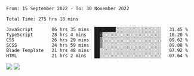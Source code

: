 <!--START_SECTION:waka-->

```text
From: 15 September 2022 - To: 30 November 2022

Total Time: 275 hrs 18 mins

JavaScript       86 hrs 35 mins  ████████░░░░░░░░░░░░░░░░░   31.45 %
TypeScript       28 hrs 4 mins   ██▓░░░░░░░░░░░░░░░░░░░░░░   10.20 %
CSS              26 hrs 29 mins  ██▒░░░░░░░░░░░░░░░░░░░░░░   09.62 %
SCSS             24 hrs 59 mins  ██▒░░░░░░░░░░░░░░░░░░░░░░   09.08 %
Blade Template   21 hrs 48 mins  ██░░░░░░░░░░░░░░░░░░░░░░░   07.92 %
HTML             21 hrs 2 mins   ██░░░░░░░░░░░░░░░░░░░░░░░   07.64 %
```

<!--END_SECTION:waka-->


<picture>
<source 
  srcset="https://github-readme-stats-six-psi-19.vercel.app/api/?username=mikhael7&show_icons=true&count_private=true&hide_border=true&cache_seconds=86400&layout=compact&theme=rose_pine"
  media="(prefers-color-scheme: dark)"
/>
<source
  srcset="https://github-readme-stats-six-psi-19.vercel.app/api/?username=mikhael7&show_icons=true&count_private=true&hide_border=true&cache_seconds=86400&layout=compact&theme=graywhite"
  media="(prefers-color-scheme: light)"
/>
<img src="https://github-readme-stats-six-psi-19.vercel.app/api/?username=mikhael7&show_icons=true&count_private=true&hide_border=true&cache_seconds=86400&layout=compact&theme=rose_pine" />
</picture>

<picture>
<source
  srcset="https://github-readme-stats-six-psi-19.vercel.app/api/top-langs/?username=mikhael7&langs_count=6&show_icons=true&count_private=true&hide_border=true&cache_seconds=86400&layout=compact&theme=rose_pine"
  media="(prefers-color-scheme: dark)"
/>
<source
  srcset="https://github-readme-stats-six-psi-19.vercel.app/api/top-langs/?username=mikhael7&langs_count=6&show_icons=true&count_private=true&hide_border=true&cache_seconds=86400&layout=compact&theme=graywhite"
  media="(prefers-color-scheme: light)"
/>
<img src="https://github-readme-stats-six-psi-19.vercel.app/api/top-langs/?username=mikhael7&langs_count=6&show_icons=true&count_private=true&hide_border=true&cache_seconds=86400&layout=compact&theme=rose_pine" />
</picture>
